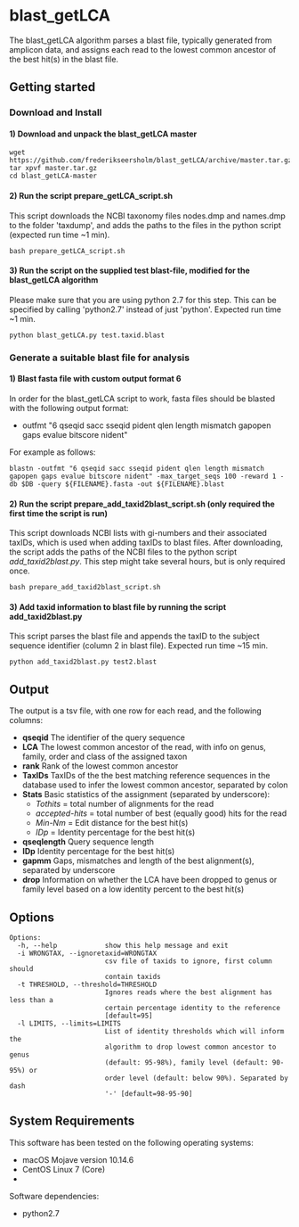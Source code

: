 # blast_getLCA
The blast_getLCA algorithm parses a blast file, typically generated from amplicon data, and assigns each read to the lowest common ancestor of the best hit(s) in the blast file.
## Getting started
### Download and Install

#### 1) Download and unpack the blast_getLCA master
```
wget https://github.com/frederikseersholm/blast_getLCA/archive/master.tar.gz
tar xpvf master.tar.gz
cd blast_getLCA-master
```
#### 2) Run the script prepare_getLCA_script.sh
This script downloads the NCBI taxonomy files nodes.dmp and names.dmp to the folder 'taxdump', and adds the paths to the files in the python script (expected run time ~1 min).
```
bash prepare_getLCA_script.sh
```
#### 3) Run the script on the supplied test blast-file, modified for the blast_getLCA algorithm
Please make sure that you are using python 2.7 for this step. This can be specified by calling 'python2.7' instead of just 'python'. Expected run time ~1 min.
```
python blast_getLCA.py test.taxid.blast
```
### Generate a suitable blast file for analysis

#### 1) Blast fasta file with custom output format 6
In order for the blast_getLCA script to work, fasta files should be blasted with the following output format:
  - outfmt "6 qseqid sacc sseqid pident qlen length mismatch gapopen gaps evalue bitscore nident"

For example as follows:
```
blastn -outfmt "6 qseqid sacc sseqid pident qlen length mismatch gapopen gaps evalue bitscore nident" -max_target_seqs 100 -reward 1 -db $DB -query ${FILENAME}.fasta -out ${FILENAME}.blast
```
#### 2) Run the script prepare_add_taxid2blast_script.sh (only required the first time the script is run)
This script downloads NCBI lists with gi-numbers and their associated taxIDs, which is used when adding taxIDs to blast files. After downloading, the script adds the paths of the NCBI files to the python script *add_taxid2blast.py*. This step might take several hours, but is only required once.
```
bash prepare_add_taxid2blast_script.sh
```
#### 3) Add taxid information to blast file by running the script add_taxid2blast.py 
This script parses the blast file and appends the taxID to the subject sequence identifier (column 2 in blast file). Expected run time ~15 min.
```
python add_taxid2blast.py test2.blast
```
## Output
The output is a tsv file, with one row for each read, and the following columns: 

- **qseqid**  The identifier of the query sequence 
- **LCA**   The lowest common ancestor of the read, with info on genus, family, order and class of the assigned taxon
- **rank** Rank of the lowest common ancestor
- **TaxIDs** TaxIDs of the the best matching reference sequences in the database used to infer the lowest common ancestor, separated by colon
- **Stats** Basic statistics of the assignment (separated by underscore): 
  - *Tothits* = total number of alignments for the read 
  - *accepted-hits* = total number of best (equally good) hits for the read
  - *Min-Nm* = Edit distance for the best hit(s)
  - *IDp* = Identity percentage for the best hit(s)
 - **qseqlength**  Query sequence length
 - **IDp** Identity percentage for the best hit(s)
 - **gapmm** Gaps, mismatches and length of the best alignment(s), separated by underscore
 - **drop** Information on whether the LCA have been dropped to genus or family level based on a low identity percent to the best hit(s)

## Options
```
Options:
  -h, --help            show this help message and exit
  -i WRONGTAX, --ignoretaxid=WRONGTAX
                        csv file of taxids to ignore, first column should
                        contain taxids
  -t THRESHOLD, --threshold=THRESHOLD
                        Ignores reads where the best alignment has less than a
                        certain percentage identity to the reference
                        [default=95]
  -l LIMITS, --limits=LIMITS
                        List of identity thresholds which will inform the
                        algorithm to drop lowest common ancestor to genus
                        (default: 95-98%), family level (default: 90-95%) or
                        order level (default: below 90%). Separated by dash
                        '-' [default=98-95-90]
```

## System Requirements

This software has been tested on the following operating systems:
- macOS Mojave version 10.14.6
- CentOS Linux 7 (Core)
- 

Software dependencies:
- python2.7

